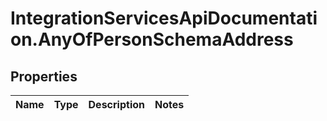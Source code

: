 # IntegrationServicesApiDocumentation.AnyOfPersonSchemaAddress

## Properties
Name | Type | Description | Notes
------------ | ------------- | ------------- | -------------
